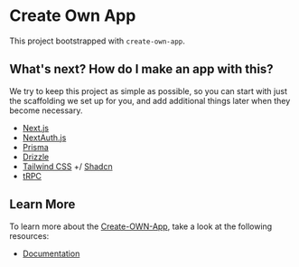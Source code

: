 # Create **O**wn App

This project bootstrapped with `create-own-app`.

## What's next? How do I make an app with this?

We try to keep this project as simple as possible, so you can start with just the scaffolding we set up for you, and add additional things later when they become necessary.

- [Next.js](https://nextjs.org)
- [NextAuth.js](https://next-auth.js.org)
- [Prisma](https://prisma.io)
- [Drizzle](https://orm.drizzle.team)
- [Tailwind CSS](https://tailwindcss.com) +/ [Shadcn](https://ui.shadcn.com/)
- [tRPC](https://trpc.io)

## Learn More

To learn more about the [Create-OWN-App](https://own-app.oimmi.com/), take a look at the following resources:

- [Documentation](https://own-app.oimmi.com/)
